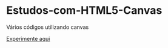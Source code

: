 # Estudos-com-HTML5-Canvas
Vários códigos utilizando canvas


[Experimente aqui](https://leonardoconstantino.github.io/Estudos-com-HTML5-Canvas/)
